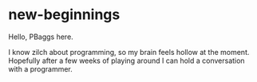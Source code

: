 # new-beginnings

Hello, PBaggs here. 

I know zilch about programming, so my brain feels hollow at the moment. Hopefully after a few weeks of playing around I can hold a conversation with a programmer.

